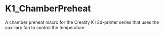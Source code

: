 # K1_ChamberPreheat
A chamber preheat macro for the Creality K1 3d-printer series that uses the auxiliary fan to control the temperature
